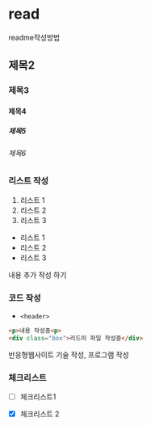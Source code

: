 # read
readme작성방법
## 제목2
### 제목3
#### 제목4
##### 제목5
###### 제목6

### 리스트 작성
1.  리스트 1
2.  리스트 2
3.  리스트 3
- 리스트 1
- 리스트 2
- 리스트 3

내용 추가 작성 하기

### 코드 작성
- `<header>`
```html
<p>내용 작성중<p>
<div class="box">리드미 파일 작성중</div>
```

반응형웹사이트
기술 작성, 프로그램 작성

### 체크리스트
- [ ] 체크리스트1
- [x] 체크리스트 2

